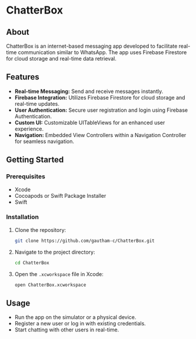 
# ChatterBox

## About
ChatterBox is an internet-based messaging app developed to facilitate real-time communication similar to WhatsApp. The app uses Firebase Firestore for cloud storage and real-time data retrieval.

## Features
- **Real-time Messaging:** Send and receive messages instantly.
- **Firebase Integration:** Utilizes Firebase Firestore for cloud storage and real-time updates.
- **User Authentication:** Secure user registration and login using Firebase Authentication.
- **Custom UI:** Customizable UITableViews for an enhanced user experience.
- **Navigation:** Embedded View Controllers within a Navigation Controller for seamless navigation.

## Getting Started

### Prerequisites
- Xcode
- Cocoapods or Swift Package Installer
- Swift

### Installation
1. Clone the repository:
   ```bash
   git clone https://github.com/gautham-c/ChatterBox.git
   ```
2. Navigate to the project directory:
   ```bash
   cd ChatterBox
   ```
3. Open the `.xcworkspace` file in Xcode:
   ```bash
   open ChatterBox.xcworkspace
   ```

## Usage
- Run the app on the simulator or a physical device.
- Register a new user or log in with existing credentials.
- Start chatting with other users in real-time.
